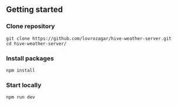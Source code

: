 ## Getting started

### Clone repository

```
git clone https://github.com/lovrozagar/hive-weather-server.git
cd hive-weather-server/
```

### Install packages

```
npm install
```

### Start locally

```
npm run dev
```
